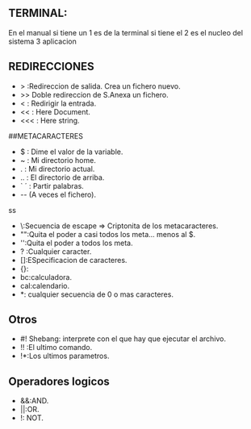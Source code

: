 ## TERMINAL:
En el manual si tiene un 1 es de la terminal si tiene el 2 es el nucleo del sistema 3 aplicacion

## REDIRECCIONES 

- &gt; :Redireccion de salida. Crea un fichero nuevo.
- &gt;&gt; Doble redireccion de S.Anexa un fichero.
- &lt; : Redirigir la entrada.
- &lt;&lt; : Here Document.
- &lt;&lt;&lt; : Here string.

##METACARACTERES

- $ : Dime el valor de la variable.
- ~ : Mi directorio home.
- . : Mi directorio actual. 
- .. : El directorio de arriba.
- ` ´ : Partir palabras.
- -- (A veces el fichero).

ss
- \\:Secuencia de escape => Criptonita de los metacaracteres.
- "":Quita el poder a casi todos los meta... menos al $.
- '':Quita el poder a todos los meta. 
- ? :Cualquier caracter.
- []:ESpecificacion de caracteres.
- {}:
- bc:calculadora.
- cal:calendario. 
- *: cualquier secuencia de 0 o mas caracteres.

## Otros

- \#! Shebang: interprete con el que hay que ejecutar el archivo.
- !! :El ultimo comando.
- !*:Los ultimos parametros.

## Operadores logicos
- &&:AND.
- ||:OR.
- !: NOT.